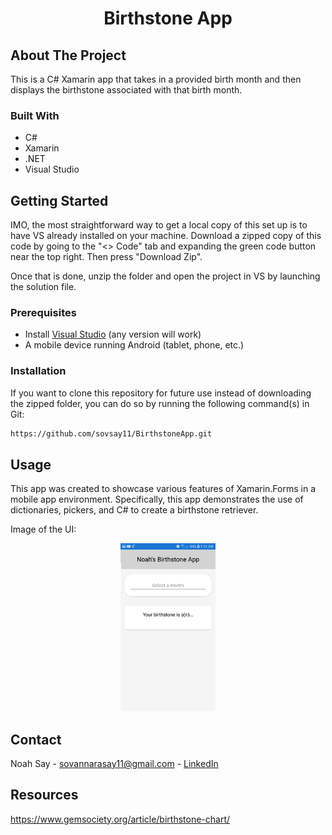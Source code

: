<h1 align="center">Birthstone App</h1>

<!--About The Project-->
## About The Project
This is a C# Xamarin app that takes in a provided birth month and then displays the birthstone associated with that birth month.

### Built With
<ul>
  <li>C#</li>
  <li>Xamarin</li>
  <li>.NET</li>
  <li>Visual Studio</li>
</ul>

## Getting Started
IMO, the most straightforward way to get a local copy of this set up is to have VS already installed on your machine. Download a zipped copy of this code by going to the "<> Code" tab and expanding the green code button near the top right. Then press "Download Zip".

Once that is done, unzip the folder and open the project in VS by launching the solution file.

### Prerequisites
<ul>
  <li>
    Install <a href="https://visualstudio.microsoft.com/downloads/">Visual Studio<a> (any version will work)
  </li>
  <li>A mobile device running Android (tablet, phone, etc.)
</ul>

### Installation
If you want to clone this repository for future use instead of downloading the zipped folder, you can do so by running the following command(s) in Git:

```sh
https://github.com/sovsay11/BirthstoneApp.git
```
    

## Usage
This app was created to showcase various features of Xamarin.Forms in a mobile app environment. Specifically, this app demonstrates the use of dictionaries, pickers, and C# to create a birthstone retriever.
    
Image of the UI:
<p align="center">
<img src="https://github.com/sovsay11/sovsay11/blob/ea7f34ac25222100386d4b1e8496d8a4ca995e08/BirthstoneUI%5B1%5D.jpg" alt="Image of Birthstone App UI" height="30%" width="30%"/>
</p>

## Contact
Noah Say - sovannarasay11@gmail.com - <a href="https://www.linkedin.com/in/noah-say-0b6210187/">LinkedIn</a>

## Resources
https://www.gemsociety.org/article/birthstone-chart/
